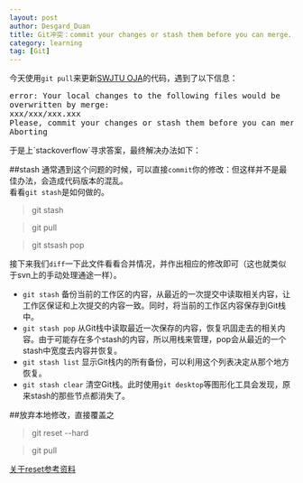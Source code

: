```yaml
---
layout: post
author: Desgard_Duan
title: Git冲突：commit your changes or stash them before you can merge.
category: learning
tag: [Git]
---
```

今天使用`git pull`来更新[SWJTU OJA](http://swjtu-acm.github.io)的代码，遇到了以下信息：
<div>
<pre class="brush: ps">
error: Your local changes to the following files would be 
overwritten by merge:
xxx/xxx/xxx.xxx
Please, commit your changes or stash them before you can merge.
Aborting
</pre>
</div>
于是上`stackoverflow`寻求答案，最终解决办法如下：

<!-- more -->
##stash
通常遇到这个问题的时候，可以直接`commit`你的修改：但这样并不是最佳办法，会造成代码版本的混乱。<br />
看看`git stash`是如何做的。

> git stash

> git pull

> git stsash pop

接下来我们`diff`一下此文件看看合并情况，并作出相应的修改即可（这也就类似于svn上的手动处理通途一样）。

* `git stash` 备份当前的工作区的内容，从最近的一次提交中读取相关内容，让工作区保证和上次提交的内容一致。同时，将当前的工作区内容保存到Git栈中。
* `git stash pop` 从Git栈中读取最近一次保存的内容，恢复巩固走去的相关内容。由于可能存在多个stash的内容，所以用栈来管理，pop会从最近的一个stash中宽度去内容并恢复。
* `git stash list` 显示Git栈内的所有备份，可以利用这个列表决定从那个地方恢复。
* `git stash clear` 清空Git栈。此时使用`git desktop`等图形化工具会发现，原来stash的那些节点都消失了。

##放弃本地修改，直接覆盖之
> git reset --hard

> git pull

[关于reset参考资料](http://www.cnblogs.com/craftor/archive/2012/11/04/2754140.html)
